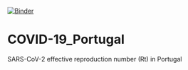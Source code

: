 [![Binder](https://mybinder.org/badge_logo.svg)](https://mybinder.org/v2/gh/hmbotelho/COVID-19_Portugal/master?filepath=covid_rt_Portugal.ipynb)

# COVID-19_Portugal
SARS-CoV-2 effective reproduction number (Rt) in Portugal
